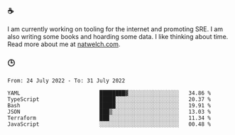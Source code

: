 ### ☕

I am currently working on tooling for the internet and promoting SRE. I am also writing some books and hoarding some data. I like thinking about time. Read more about me at [natwelch.com](https://natwelch.com).

### 🕒

<!--START_SECTION:waka-->

```text
From: 24 July 2022 - To: 31 July 2022

YAML                         ████████▓░░░░░░░░░░░░░░░░   34.86 %
TypeScript                   █████░░░░░░░░░░░░░░░░░░░░   20.37 %
Bash                         █████░░░░░░░░░░░░░░░░░░░░   19.91 %
JSON                         ███▒░░░░░░░░░░░░░░░░░░░░░   13.03 %
Terraform                    ███░░░░░░░░░░░░░░░░░░░░░░   11.34 %
JavaScript                   ░░░░░░░░░░░░░░░░░░░░░░░░░   00.48 %
```

<!--END_SECTION:waka-->
